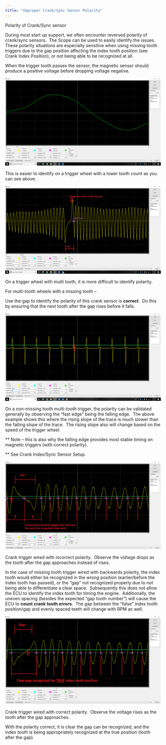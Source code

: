 ```yaml
---
title: "Improper Crank/Sync Sensor Polarity"
---
```


Polarity of Crank/Sync sensor


During most start up support, we often encounter reversed polarity of crank/sync sensors.&nbsp; The Scope can be used to easily identify the issues.&nbsp; These polarity situations are especially sensitive when using missing tooth triggers due to the gap position affecting the index tooth position (see Crank Index Position), or not being able to be recognized at all. &nbsp;


When the trigger tooth passes the sensor, the magnetic sensor should produce a positive voltage before dropping voltage negative. &nbsp;

![Image](</img/NewItem337.png>)


This is easier to identify on a trigger wheel with a lower tooth count as you can see above. &nbsp;

![Image](</img/NewItem336.png>)

On a trigger wheel with multi tooth, it is more difficult to identify polarity.

For multi-tooth wheels with a missing tooth –&nbsp;

Use the gap to identify the polarity of this crank sensor is **correct**.&nbsp; Do this by ensuring that the next tooth after the gap rises before it falls.&nbsp; &nbsp;

![Image](</img/NewItem335.png>)

On a non-missing tooth multi-tooth trigger, the polarity can be validated generally by observing the “fast edge” being the falling edge.&nbsp; The above example shows this where the rising slope of the trace is much slower than the falling slope of the trace.&nbsp; The rising slope also will change based on the speed of the trigger wheel. &nbsp;


\*\* Note – this is also why the falling edge provides most stable timing on magnetic triggers (with correct polarity). &nbsp;

\*\* See Crank Index/Sync Sensor Setup


![Image](</img/NewItem334.png>)

Crank trigger wired with incorrect polarity.&nbsp; Observe the voltage drops as the tooth after the gap approaches instead of rises. &nbsp;


In the case of missing tooth trigger wired with backwards polarity, the index tooth would either be recognized in the *wrong* position (earlier/before the index tooth has passed), or the “gap” not recognized properly due to not being able to differentiate a clear space.&nbsp; Subsequently this does not allow the ECU to identify the index tooth for timing the engine.&nbsp; Additionally, the uneven spacing (besides the expected “gap tooth number”) will cause the ECU to **count crank tooth errors**.&nbsp; The gap between the “false” index tooth position/gap and evenly spaced teeth will change with RPM as well. &nbsp;


![Image](</img/NewItem333.png>)

Crank trigger wired with correct polarity.&nbsp; Observe the voltage rises as the tooth after the gap approaches. &nbsp;


With the polarity correct, it is clear the gap can be recognized, and the index tooth is being appropriately recognized at the true position (tooth after the gap).


